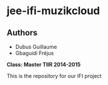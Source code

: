 # jee-ifi-muzikcloud

## Authors
- Dubus Guillaume
- Gbaguidi Fréjus

**Class: Master TIIR 2014-2015**

This is the repository for our IFI project
